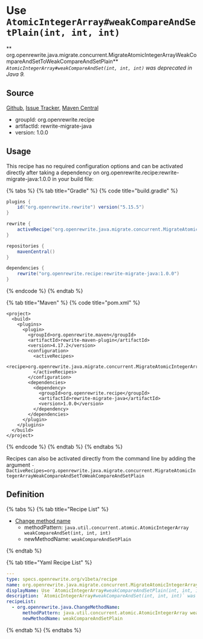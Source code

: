 # Use `AtomicIntegerArray#weakCompareAndSetPlain(int, int, int)`

** org.openrewrite.java.migrate.concurrent.MigrateAtomicIntegerArrayWeakCompareAndSetToWeakCompareAndSetPlain**
_`AtomicIntegerArray#weakCompareAndSet(int, int, int)` was deprecated in Java 9._

## Source

[Github](https://github.com/openrewrite/rewrite-migrate-java), [Issue Tracker](https://github.com/openrewrite/rewrite-migrate-java/issues), [Maven Central](https://search.maven.org/artifact/org.openrewrite.recipe/rewrite-migrate-java/1.0.0/jar)

* groupId: org.openrewrite.recipe
* artifactId: rewrite-migrate-java
* version: 1.0.0


## Usage

This recipe has no required configuration options and can be activated directly after taking a dependency on org.openrewrite.recipe:rewrite-migrate-java:1.0.0 in your build file:

{% tabs %}
{% tab title="Gradle" %}
{% code title="build.gradle" %}
```groovy
plugins {
    id("org.openrewrite.rewrite") version("5.15.5")
}

rewrite {
    activeRecipe("org.openrewrite.java.migrate.concurrent.MigrateAtomicIntegerArrayWeakCompareAndSetToWeakCompareAndSetPlain")
}

repositories {
    mavenCentral()
}

dependencies {
    rewrite("org.openrewrite.recipe:rewrite-migrate-java:1.0.0")
}
```
{% endcode %}
{% endtab %}

{% tab title="Maven" %}
{% code title="pom.xml" %}
```markup
<project>
  <build>
    <plugins>
      <plugin>
        <groupId>org.openrewrite.maven</groupId>
        <artifactId>rewrite-maven-plugin</artifactId>
        <version>4.17.2</version>
        <configuration>
          <activeRecipes>
            <recipe>org.openrewrite.java.migrate.concurrent.MigrateAtomicIntegerArrayWeakCompareAndSetToWeakCompareAndSetPlain</recipe>
          </activeRecipes>
        </configuration>
        <dependencies>
          <dependency>
            <groupId>org.openrewrite.recipe</groupId>
            <artifactId>rewrite-migrate-java</artifactId>
            <version>1.0.0</version>
          </dependency>
        </dependencies>
      </plugin>
    </plugins>
  </build>
</project>
```
{% endcode %}
{% endtab %}
{% endtabs %}

Recipes can also be activated directly from the command line by adding the argument `-DactiveRecipes=org.openrewrite.java.migrate.concurrent.MigrateAtomicIntegerArrayWeakCompareAndSetToWeakCompareAndSetPlain`

## Definition

{% tabs %}
{% tab title="Recipe List" %}
* [Change method name](../../../java/changemethodname.md)
  * methodPattern: `java.util.concurrent.atomic.AtomicIntegerArray weakCompareAndSet(int, int, int)`
  * newMethodName: `weakCompareAndSetPlain`

{% endtab %}

{% tab title="Yaml Recipe List" %}
```yaml
---
type: specs.openrewrite.org/v1beta/recipe
name: org.openrewrite.java.migrate.concurrent.MigrateAtomicIntegerArrayWeakCompareAndSetToWeakCompareAndSetPlain
displayName: Use `AtomicIntegerArray#weakCompareAndSetPlain(int, int, int)`
description: `AtomicIntegerArray#weakCompareAndSet(int, int, int)` was deprecated in Java 9.
recipeList:
  - org.openrewrite.java.ChangeMethodName:
      methodPattern: java.util.concurrent.atomic.AtomicIntegerArray weakCompareAndSet(int, int, int)
      newMethodName: weakCompareAndSetPlain

```
{% endtab %}
{% endtabs %}
